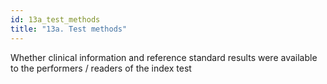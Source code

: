 ```yaml
---
id: 13a_test_methods
title: "13a. Test methods"
---
```

Whether clinical information and reference standard results were available to the performers / readers of the index test
